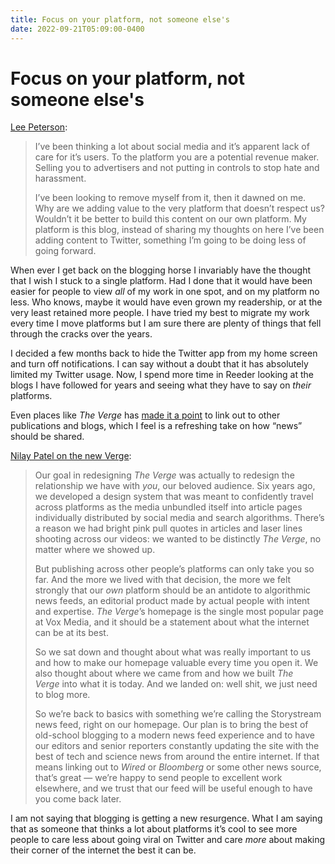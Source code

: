 ```yaml
---
title: Focus on your platform, not someone else's
date: 2022-09-21T05:09:00-0400
---
```

# Focus on your platform, not someone else's

[Lee Peterson](https://ljpuk.net/2022/09/21/put-value-into-your-blog-not-someone-elses-platform/):

> I’ve been thinking a lot about social media and it’s apparent lack of care for it’s users. To the platform you are a potential revenue maker. Selling you to advertisers and not putting in controls to stop hate and harassment.
> 
> I’ve been looking to remove myself from it, then it dawned on me. Why are we adding value to the very platform that doesn’t respect us? Wouldn’t it be better to build this content on our own platform. My platform is this blog, instead of sharing my thoughts on here I’ve been adding content to Twitter, something I’m going to be doing less of going forward.

When ever I get back on the blogging horse I invariably have the thought that I wish I stuck to a single platform. Had I done that it would have been easier for people to view _all_ of my work in one spot, and on my platform no less. Who knows, maybe it would have even grown my readership, or at the very least retained more people. I have tried my best to migrate my work every time I move platforms but I am sure there are plenty of things that fell through the cracks over the years.

I decided a few months back to hide the Twitter app from my home screen and turn off notifications. I can say without a doubt that it has absolutely limited my Twitter usage. Now, I spend more time in Reeder looking at the blogs I have followed for years and seeing what they have to say on _their_ platforms.

Even places like _The Verge_ has [made it a point](https://www.theverge.com/2022/9/13/23349876/the-verge-website-redesign-new-newsfeed-blogs-logo) to link out to other publications and blogs, which I feel is a refreshing take on how “news” should be shared.

[Nilay Patel on the new Verge](https://www.theverge.com/2022/9/13/23349876/the-verge-website-redesign-new-newsfeed-blogs-logo):

> Our goal in redesigning _The Verge_ was actually to redesign the relationship we have with _you_, our beloved audience. Six years ago, we developed a design system that was meant to confidently travel across platforms as the media unbundled itself into article pages individually distributed by social media and search algorithms. There’s a reason we had bright pink pull quotes in articles and laser lines shooting across our videos: we wanted to be distinctly _The Verge_, no matter where we showed up.
> 
> But publishing across other people’s platforms can only take you so far. And the more we lived with that decision, the more we felt strongly that our _own_ platform should be an antidote to algorithmic news feeds, an editorial product made by actual people with intent and expertise. _The Verge_’s homepage is the single most popular page at Vox Media, and it should be a statement about what the internet can be at its best.
> 
> So we sat down and thought about what was really important to us and how to make our homepage valuable every time you open it. We also thought about where we came from and how we built _The Verge_ into what it is today. And we landed on: well shit, we just need to blog more.
> 
> So we’re back to basics with something we’re calling the Storystream news feed, right on our homepage. Our plan is to bring the best of old-school blogging to a modern news feed experience and to have our editors and senior reporters constantly updating the site with the best of tech and science news from around the entire internet. If that means linking out to _Wired_ or _Bloomberg_ or some other news source, that’s great — we’re happy to send people to excellent work elsewhere, and we trust that our feed will be useful enough to have you come back later.

I am not saying that blogging is getting a new resurgence. What I am saying that as someone that thinks a lot about platforms it’s cool to see more people to care less about going viral on Twitter and care _more_ about making their corner of the internet the best it can be.
